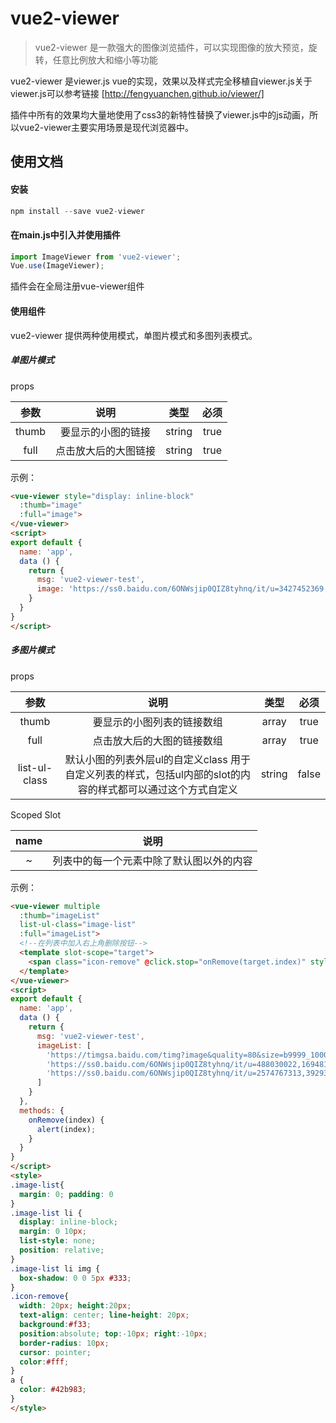 # vue2-viewer

> vue2-viewer 是一款强大的图像浏览插件，可以实现图像的放大预览，旋转，任意比例放大和缩小等功能

vue2-viewer 是viewer.js vue的实现，效果以及样式完全移植自viewer.js关于viewer.js可以参考链接
[http://fengyuanchen.github.io/viewer/]

插件中所有的效果均大量地使用了css3的新特性替换了viewer.js中的js动画，所以vue2-viewer主要实用场景是现代浏览器中。

## 使用文档
#### 安装
~~~javascript
npm install --save vue2-viewer
~~~
#### 在main.js中引入并使用插件
~~~javascript
import ImageViewer from 'vue2-viewer';
Vue.use(ImageViewer);
~~~
插件会在全局注册vue-viewer组件
#### 使用组件

vue2-viewer 提供两种使用模式，单图片模式和多图列表模式。

##### 单图片模式
props

参数 | 说明 | 类型 | 必须
:-: | :-: | :-: | :-:
thumb | 要显示的小图的链接 | string | true
full | 点击放大后的大图链接 | string | true

示例：
~~~html
<vue-viewer style="display: inline-block"
  :thumb="image"
  :full="image">
</vue-viewer>
<script>
export default {
  name: 'app',
  data () {
    return {
      msg: 'vue2-viewer-test',
      image: 'https://ss0.baidu.com/6ONWsjip0QIZ8tyhnq/it/u=3427452369,2586833644&fm=173&app=25&f=JPEG?w=580&h=347&s=908FF35A050626E2428C001E030090D6',
    }
  }
}
</script>
~~~
##### 多图片模式
props

参数 | 说明 | 类型 | 必须
:-: | :-: | :-: | :-:
thumb | 要显示的小图列表的链接数组 | array | true
full | 点击放大后的大图的链接数组 | array | true
list-ul-class | 默认小图的列表外层ul的自定义class 用于自定义列表的样式，包括ul内部的slot的内容的样式都可以通过这个方式自定义 | string | false

Scoped Slot

name | 说明 
:-: | :-: 
~ | 列表中的每一个元素中除了默认图以外的内容 
  
示例：
~~~html
<vue-viewer multiple
  :thumb="imageList"
  list-ul-class="image-list"
  :full="imageList">
  <!--在列表中加入右上角删除按钮-->
  <template slot-scope="target">
    <span class="icon-remove" @click.stop="onRemove(target.index)" style="">&times;</span>
  </template>
</vue-viewer>
<script>
export default {
  name: 'app',
  data () {
    return {
      msg: 'vue2-viewer-test',
      imageList: [
        'https://timgsa.baidu.com/timg?image&quality=80&size=b9999_10000&sec=1550224739247&di=512032866bea6329b1e46c735d50ac8b&imgtype=0&src=http%3A%2F%2Fimglf2.ph.126.net%2FdHH6OM2rD8JucPGAotUfag%3D%3D%2F6608219914074710297.jpg',
        'https://ss0.baidu.com/6ONWsjip0QIZ8tyhnq/it/u=488030022,1694816207&fm=173&app=25&f=JPEG?w=580&h=347&s=A08FB35A5E0616C664F5631C030010D6',
        'https://ss0.baidu.com/6ONWsjip0QIZ8tyhnq/it/u=2574767313,3929397124&fm=173&app=25&f=JPEG?w=580&h=868&s=B784EEA3460236E17A1F137F0300A058'
      ]
    }
  },
  methods: {
    onRemove(index) {
      alert(index);
    }
  }
}
</script>
<style>
.image-list{
  margin: 0; padding: 0
}
.image-list li {
  display: inline-block;
  margin: 0 10px;
  list-style: none;
  position: relative;
}
.image-list li img {
  box-shadow: 0 0 5px #333;
}
.icon-remove{
  width: 20px; height:20px; 
  text-align: center; line-height: 20px;
  background:#f33; 
  position:absolute; top:-10px; right:-10px;
  border-radius: 10px;
  cursor: pointer;
  color:#fff;
}
a {
  color: #42b983;
}
</style>
~~~

